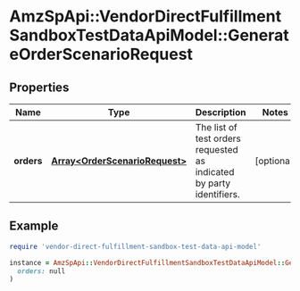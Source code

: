 # AmzSpApi::VendorDirectFulfillmentSandboxTestDataApiModel::GenerateOrderScenarioRequest

## Properties

| Name | Type | Description | Notes |
| ---- | ---- | ----------- | ----- |
| **orders** | [**Array&lt;OrderScenarioRequest&gt;**](OrderScenarioRequest.md) | The list of test orders requested as indicated by party identifiers. | [optional] |

## Example

```ruby
require 'vendor-direct-fulfillment-sandbox-test-data-api-model'

instance = AmzSpApi::VendorDirectFulfillmentSandboxTestDataApiModel::GenerateOrderScenarioRequest.new(
  orders: null
)
```

